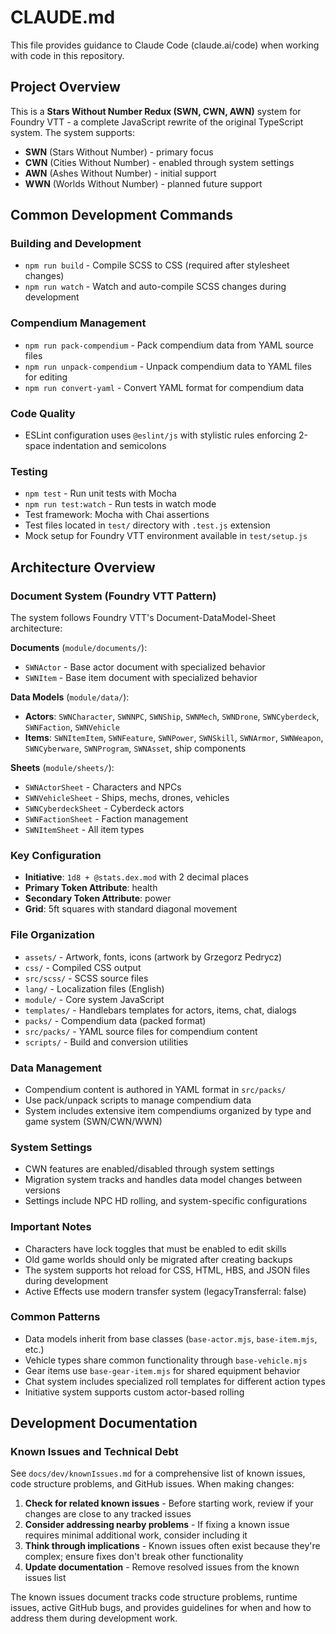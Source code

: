 # CLAUDE.md

This file provides guidance to Claude Code (claude.ai/code) when working with code in this repository.

## Project Overview

This is a **Stars Without Number Redux (SWN, CWN, AWN)** system for Foundry VTT - a complete JavaScript rewrite of the original TypeScript system. The system supports:
- **SWN** (Stars Without Number) - primary focus
- **CWN** (Cities Without Number) - enabled through system settings
- **AWN** (Ashes Without Number) - initial support
- **WWN** (Worlds Without Number) - planned future support

## Common Development Commands

### Building and Development
- `npm run build` - Compile SCSS to CSS (required after stylesheet changes)
- `npm run watch` - Watch and auto-compile SCSS changes during development

### Compendium Management
- `npm run pack-compendium` - Pack compendium data from YAML source files
- `npm run unpack-compendium` - Unpack compendium data to YAML files for editing
- `npm run convert-yaml` - Convert YAML format for compendium data

### Code Quality
- ESLint configuration uses `@eslint/js` with stylistic rules enforcing 2-space indentation and semicolons

### Testing
- `npm test` - Run unit tests with Mocha
- `npm run test:watch` - Run tests in watch mode
- Test framework: Mocha with Chai assertions
- Test files located in `test/` directory with `.test.js` extension
- Mock setup for Foundry VTT environment available in `test/setup.js`

## Architecture Overview

### Document System (Foundry VTT Pattern)
The system follows Foundry VTT's Document-DataModel-Sheet architecture:

**Documents** (`module/documents/`):
- `SWNActor` - Base actor document with specialized behavior
- `SWNItem` - Base item document with specialized behavior

**Data Models** (`module/data/`):
- **Actors**: `SWNCharacter`, `SWNNPC`, `SWNShip`, `SWNMech`, `SWNDrone`, `SWNCyberdeck`, `SWNFaction`, `SWNVehicle`
- **Items**: `SWNItemItem`, `SWNFeature`, `SWNPower`, `SWNSkill`, `SWNArmor`, `SWNWeapon`, `SWNCyberware`, `SWNProgram`, `SWNAsset`, ship components

**Sheets** (`module/sheets/`):
- `SWNActorSheet` - Characters and NPCs
- `SWNVehicleSheet` - Ships, mechs, drones, vehicles
- `SWNCyberdeckSheet` - Cyberdeck actors
- `SWNFactionSheet` - Faction management
- `SWNItemSheet` - All item types

### Key Configuration
- **Initiative**: `1d8 + @stats.dex.mod` with 2 decimal places
- **Primary Token Attribute**: health
- **Secondary Token Attribute**: power
- **Grid**: 5ft squares with standard diagonal movement

### File Organization
- `assets/` - Artwork, fonts, icons (artwork by Grzegorz Pedrycz)
- `css/` - Compiled CSS output
- `src/scss/` - SCSS source files
- `lang/` - Localization files (English)
- `module/` - Core system JavaScript
- `templates/` - Handlebars templates for actors, items, chat, dialogs
- `packs/` - Compendium data (packed format)
- `src/packs/` - YAML source files for compendium content
- `scripts/` - Build and conversion utilities

### Data Management
- Compendium content is authored in YAML format in `src/packs/`
- Use pack/unpack scripts to manage compendium data
- System includes extensive item compendiums organized by type and game system (SWN/CWN/WWN)

### System Settings
- CWN features are enabled/disabled through system settings
- Migration system tracks and handles data model changes between versions
- Settings include NPC HD rolling, and system-specific configurations

### Important Notes
- Characters have lock toggles that must be enabled to edit skills
- Old game worlds should only be migrated after creating backups
- The system supports hot reload for CSS, HTML, HBS, and JSON files during development
- Active Effects use modern transfer system (legacyTransferral: false)

### Common Patterns
- Data models inherit from base classes (`base-actor.mjs`, `base-item.mjs`, etc.)
- Vehicle types share common functionality through `base-vehicle.mjs`
- Gear items use `base-gear-item.mjs` for shared equipment behavior
- Chat system includes specialized roll templates for different action types
- Initiative system supports custom actor-based rolling

## Development Documentation

### Known Issues and Technical Debt
See `docs/dev/knownIssues.md` for a comprehensive list of known issues, code structure problems, and GitHub issues. When making changes:

1. **Check for related known issues** - Before starting work, review if your changes are close to any tracked issues
2. **Consider addressing nearby problems** - If fixing a known issue requires minimal additional work, consider including it
3. **Think through implications** - Known issues often exist because they're complex; ensure fixes don't break other functionality
4. **Update documentation** - Remove resolved issues from the known issues list

The known issues document tracks code structure problems, runtime issues, active GitHub bugs, and provides guidelines for when and how to address them during development work.